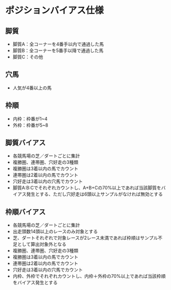 # ポジションバイアス仕様

## 脚質
- 脚質A：全コーナーを4番手以内で通過した馬
- 脚質B：全コーナーを5番手以降で通過した馬
- 脚質C：その他

## 穴馬
- 人気が4番以上の馬

## 枠順
- 内枠：枠番が1~4
- 外枠：枠番が5~8

## 脚質バイアス
- 各競馬場の芝／ダートごとに集計
- 複勝圏、連帯圏、穴好走の3種類
- 複勝圏は3着以内の馬でカウント
- 連帯圏は2着以内の馬でカウント
- 穴好走は3着以内の穴馬でカウント
- 脚質A:B:Cでそれぞれカウントし、A+B+Cの70%以上であれば当該脚質をバイアス発生とする、ただし穴好走は6頭以上サンプルがなければ無効とする

## 枠順バイアス
- 各競馬場の芝／ダートごとに集計
- 出走頭数14頭以上のレースのみ対象とする
- 芝、ダートそれぞれで対象レースが2レース未満であれば枠順はサンプル不足として算出対象外となる
- 複勝圏、連帯圏、穴好走の3種類
- 複勝圏は3着以内の馬でカウント
- 連帯圏は2着以内の馬でカウント
- 穴好走は3着以内の穴馬でカウント
- 内枠、外枠でそれぞれカウントし、内枠＋外枠の70%以上であれば当該枠順をバイアス発生とする